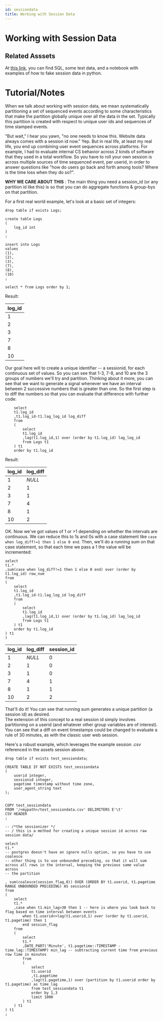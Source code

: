 ```yaml
---
id: sessiondata
title: Working with Session Data
---
```


# Working with Session Data

## Related Asssets
At [this link](https://github.com/mgoold/ds_gallimaufry/tree/main/data_science_assets/postgresql_session), you can find SQL, some test data, and a notebook with examples of how to fake session data in python.

# Tutorial/Notes
When we talk about working with session data, we mean systematically partitioning a set of sequenced events according to some characteristics that make the partition globally unique over all the data in the set.  Typically this partition is created with respect to unique user ids and sequences of time stamped events.

"But wait," I hear you yawn, "no one needs to know this.  Website data always comes with a session id now."  Yep.  But in real life, at least my real life, you end up combining user event sequences across platforms. For example, I had to evaluate internal CS behavior across 2 kinds of software that they used in a total workflow.  So you have to roll your own session is across multiple sources of time sequenced event, per userid, in order to answer questions like "how do users go back and forth among tools? Where is the time loss when they do so?".    

**WHY WE CARE ABOUT THIS** : The main thing you need a session_id (or any partition id like this) is so that you can do aggregate functions & group-bys on that partition.

For a first real world example, let's look at a basic set of integers:
```
drop table if exists Logs;

create table Logs
(
	log_id int
)
;

insert into Logs
values
(1),
(2),
(3),
(7),
(8),
(10)
;

select * from Logs order by 1;
```
Result:


| log_id |
|---|
| 1 |
| 2 |
| 3 |
| 7 |
| 8 |
| 10 |

Our goal here will to create a unique identifier -- a sessionid, for each continuous set of values.  So you can see that 1-3, 7-8, and 10 are the 3 groups of numbers we'll try and partition.  Thinking about it more, you can see that we want to generate a signal whenever we have an interval between 2 successive numbers that is greater than one.  So the first step is to diff the numbers so that you can evaluate that difference with further code:

```
	select
	t1.log_id
	,t1.log_id-t1.lag_log_id log_diff
	from
	(
		select
		t1.log_id
		,lag(t1.log_id,1) over (order by t1.log_id) lag_log_id
		from Logs t1
	) t1
	order by t1.log_id
```
Result:

| log\_id |log\_diff |
| --- | --- |
| 1 |*NULL* |
| 2 |1 |
| 3 |1 |
| 7 |4 |
| 8 |1 |
| 10 |2 |

OK.  Now we've got values of 1 or >1 depending on whether the intervals are continuous.  We can reduce this to 1s and 0s with a case statement like `case when log_diff!=1 then 1 else 0 end`.  Then, we'll do a running sum on that case statement, so that each time we pass a 1 the value will be incremented:

```
select
t1.*
,sum(case when log_diff!=1 then 1 else 0 end) over (order by t1.log_id) row_num
from
(
	select
	t1.log_id
	,t1.log_id-t1.lag_log_id log_diff
	from
	(
		select
		t1.log_id
		,lag(t1.log_id,1) over (order by t1.log_id) lag_log_id
		from Logs t1
	) t1
	order by t1.log_id
) t1
)
```

| log\_id |log\_diff |session\_id |
| --- | --- | --- |
| 1 |*NULL* |0 |
| 2 |1 |0 |
| 3 |1 |0 |
| 7 |4 |1 |
| 8 |1 |1 |
| 10 |2 |2 |

That'll do it!  You can see that running sum generates a unique partition (a session id) as desired.  
The extension of this concept to a real session id simply involves partitioning on a userid (and whatever other group variables are of interest).  You can see that a diff on event timestamps could be changed to evaluate a rule of 30 minutes, as with the classic user web session.

Here's a robust example, which leverages the example session .csv referenced in the assets session above.

```
drop table if exists test_sessiondata;

CREATE TABLE IF NOT EXISTS test_sessiondata 
(
	userid integer,
	sessionid integer,
	pagetime timestamp without time zone, 
	user_agent_string text
);


COPY test_sessiondata 
FROM '/<mypath>/test_sessiondata.csv' DELIMITERS E'\t' 
CSV HEADER
;

-- /*the sessionizer */
-- / this is a method for creating a unique session id across raw session data/

select
t1.* 
-- postgres doesn't have an ignore nulls option, so you have to use coalesce
-- other thing is to use unbounded preceding, so that it will sum across all rows in the interval, keeping the previous same value across
-- the partition

, sum(coalesce(session_flag,0)) OVER (ORDER BY t1.userid, t1.pagetime RANGE UNBOUNDED PRECEDING) AS sessionid
from 
(
	select
	t1.*
	,case when t1.min_lag>30 then 1 -- here is where you look back to flag based on time interval between events
		when t1.userid<>lag(t1.userid,1) over (order by t1.userid, t1.pagetime) then 1
		end session_flag 
	from
	(
		select
		t1.*
		,DATE_PART('Minute', t1.pagetime::TIMESTAMP - time_lag::TIMESTAMP) min_lag -- subtracting current time from previous row time in minutes
		from
		(
			select
			t1.userid
			,t1.pagetime
			,lag(t1.pagetime,1) over (partition by t1.userid order by t1.pagetime) as time_lag
			from test_sessiondata t1
			order by 1,3
			limit 1000
		) t1
	) t1
) t1
;
```

